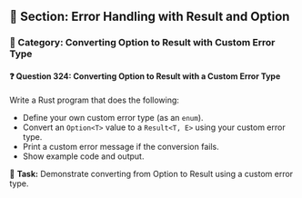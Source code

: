 ## 📘 Section: Error Handling with Result and Option  
### 🔹 Category: Converting Option to Result with Custom Error Type  
#### ❓ Question 324: Converting Option to Result with a Custom Error Type

Write a Rust program that does the following:

- Define your own custom error type (as an `enum`).
- Convert an `Option<T>` value to a `Result<T, E>` using your custom error type.
- Print a custom error message if the conversion fails.
- Show example code and output.

🔧 **Task:** Demonstrate converting from Option to Result using a custom error type.

